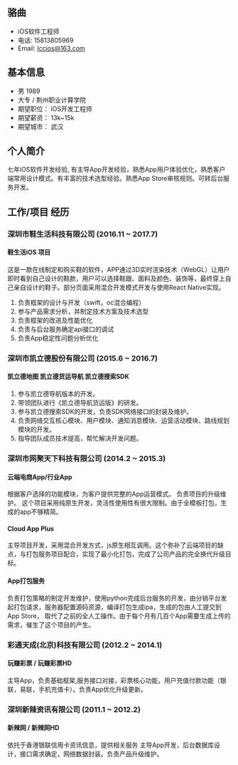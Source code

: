 ## 骆曲 
* iOS软件工程师
* 电话: 15813805969 
* Email: lccios@163.com 

## 基本信息
* 男 1989
* 大专 / 荆州职业计算学院
* 期望职位： iOS开发工程师
* 期望薪资： 13k~15k
* 期望城市： 武汉

## 个人简介
七年iOS软件开发经验, 有主导App开发经验，熟悉App用户体验优化，熟悉客户端常用设计模式。有丰富的技术选型经验。熟悉App Store审核规则。可转后台服务开发。

## 工作/项目 经历

### 深圳市鞋生活科技有限公司 (2016.11 ~ 2017.7)

#### 鞋生活iOS 项目
这是一款在线制定和购买鞋的软件，APP通过3D实时渲染技术（WebGL）让用户即时看到自己设计的鞋款，用户可以选择鞋跟、面料及颜色、装饰等，最终穿上自己亲自设计的鞋子。部分页面采用混合开发模式开发与使用React Native实现。

1. 负责框架的设计与开发（swift，oc混合编程）
2. 参与产品需求分析，并制定技术方案及技术选型
3. 负责框架的改进及性能优化
4. 负责与后台服务确定api接口的调试
5. 负责App稳定性问题分析优化

### 深圳市凯立德股份有限公司 (2015.6 ~ 2016.7)
#### 凯立德地图 凯立德货运导航 凯立德搜索SDK
1. 参与凯立德导航版本的开发。
2. 带领团队进行《凯立德导航货运版》的研发。
3. 参与凯立德搜索SDK的开发，负责SDK网络接口的封装及维护。
4. 负责网络交互核心模块、用户模块、通知消息模块、运营活动模块、路线规划模块的开发。
5. 指导团队成员技术提高，帮忙解决开发问题。

### 深圳市网聚天下科技有限公司 (2014.2 ~ 2015.3)
#### 云端电商App/行业App
根据客户选择的功能模块，为客户提供完整的App运营模式。
负责项目的升级维护。 这个项目采用纯原生开发，灵活性使用性有很大限制。由于全模板打包，生成的app不够精简。
#### Cloud App Plus
主导项目开发，采用混合开发方式，js原生相互调用。这个弥补了云端项目的缺点，与打包服务项目配合，实现了最小化打包，完成了公司产品的完全换代升级目标。
#### App打包服务
负责打包策略的制定开发维护，使用python完成后台服务的开发，由分销平台发起打包请求，服务器配置源码资源，编译打包生成ipa，生成的包由人工提交到App Store， 取代了之前的全人工操作。由于每个月有几百个App需要生成上传的需求，催生了这个项目的产生。

### 彩通天成(北京)科技有限公司 (2012.2 ~ 2014.1)
#### 玩赚彩票 / 玩赚彩票HD
主导App，负责基础框架,服务接口对接，彩票核心功能，用户充值付款功能（银联，易联，手机充值卡）。负责App优化升级更新。

### 深圳新辣资讯有限公司 (2011.1 ~ 2012.2)

#### 新辣网 / 新辣网HD
依托于香港银联信用卡资讯信息，提供相关服务
主导App开发，后台数据库设计，接口需求确定，网络数据封装。负责产品升级维护。
